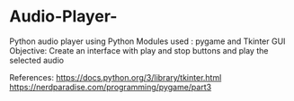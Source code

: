 # Audio-Player-
Python audio player using Python 
Modules used : pygame and Tkinter GUI
Objective: Create an interface with play and stop buttons and play the selected audio

References:
https://docs.python.org/3/library/tkinter.html
https://nerdparadise.com/programming/pygame/part3
